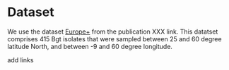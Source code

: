 # Dataset
We use the dataset <ins>Europe+</ins> from the publication XXX link. This datatset comprises 415 Bgt isolates that were sampled between 25 and 60 degree latitude North, and between -9 and 60 degree longitude. 

add links

